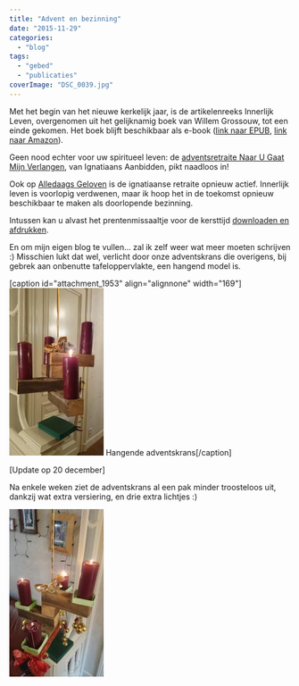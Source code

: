 ```yaml
---
title: "Advent en bezinning"
date: "2015-11-29"
categories: 
  - "blog"
tags: 
  - "gebed"
  - "publicaties"
coverImage: "DSC_0039.jpg"
---
```


Met het begin van het nieuwe kerkelijk jaar, is de artikelenreeks Innerlijk Leven, overgenomen uit het gelijknamig boek van Willem Grossouw, tot een einde gekomen. Het boek blijft beschikbaar als e-book ([link naar EPUB](https://storage.googleapis.com/geloven-leren/books/Innerlijk-Leven-Willem-Grossouw.epub), [link naar Amazon](http://www.amazon.com/dp/B00F58L6AU)).

Geen nood echter voor uw spiritueel leven: de [adventsretraite Naar U Gaat Mijn Verlangen](http://www.ignatiaansbidden.org/), van Ignatiaans Aanbidden, pikt naadloos in!

Ook op [Alledaags Geloven](http://alledaags.gelovenleren.net/) is de ignatiaanse retraite opnieuw actief. Innerlijk leven is voorlopig verdwenen, maar ik hoop het in de toekomst opnieuw beschikbaar te maken als doorlopende bezinning.

Intussen kan u alvast het prentenmissaaltje voor de kersttijd [downloaden en afdrukken](/page/katholieke-printerboekjes/).

En om mijn eigen blog te vullen… zal ik zelf weer wat meer moeten schrijven :) Misschien lukt dat wel, verlicht door onze adventskrans die overigens, bij gebrek aan onbenutte tafeloppervlakte, een hangend model is.

\[caption id="attachment\_1953" align="alignnone" width="169"\]![Hangende adventskrans](images/DSC_0039-169x300.jpg) Hangende adventskrans\[/caption\]

\[Update op 20 december\]

Na enkele weken ziet de adventskrans al een pak minder troosteloos uit, dankzij wat extra versiering, en drie extra lichtjes :)

![DSC_0005 (1)](images/DSC_0005-1-e1450647363388-169x300.jpg)
